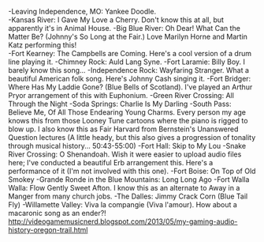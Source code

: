  -Leaving Independence, MO: Yankee Doodle.  
-Kansas River: I Gave My Love a Cherry.  Don't know this at all, but apparently it's in Animal House.
-Big Blue River: Oh Dear!  What Can the Matter Be?  (Johnny's So Long at the Fair.)  Love Marilyn Horne and Martin Katz performing this!  
-Fort Kearney: The Campbells are Coming.  Here's a cool version of a drum line playing it.
-Chimney Rock: Auld Lang Syne.
-Fort Laramie: Billy Boy.  I barely know this song...
-Independence Rock:  Wayfaring Stranger.  What a beautiful American folk song.  Here's Johnny Cash singing it.
-Fort Bridger:  Where Has My Laddie Gone?  (Blue Bells of Scotland).  I've played an Arthur Pryor arrangement of this with Euphonium.
-Green River Crossing:  All Through the Night
-Soda Springs: Charlie Is My Darling
-South Pass: Believe Me, Of All Those Endearing Young Charms.  Every person my age knows this from those Looney Tune cartoons where the piano is rigged to blow up.  I also know this as Fair Harvard from Bernstein's Unanswered Question lectures (A little heady, but this also gives a progression of tonality through musical history...  50:43-55:00)
-Fort Hall: Skip to My Lou
-Snake River Crossing: O Shenandoah.  Wish it were easier to upload audio files here; I've conducted a beautiful Erb arrangement this.  Here's a performance of it (I'm not involved with this one).
-Fort Boise:  On Top of Old Smokey
-Grande Ronde in the Blue Mountains: Long Long Ago
-Fort Walla Walla:  Flow Gently Sweet Afton.  I know this as an alternate to Away in a Manger from many church jobs.
-The Dalles: Jimmy Crack Corn (Blue Tail Fly)
-Willamette Valley:  Viva la compangie (Viva l'amour).  How about a macaronic song as an ender?! 
http://videogamemusicnerd.blogspot.com/2013/05/my-gaming-audio-history-oregon-trail.html